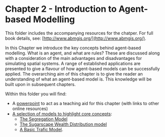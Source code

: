 # Chapter 2 - Introduction to Agent-based Modelling

This folder includes the accompanying resources for the chatper. For full book details, see: [http://www.abmgis.org/](http://www.abmgis.org/).

In this Chapter we introduce the key concepts behind agent-based modelling.  What is an agent, and what are rules?  These are discussed along with a consideration of the main advantages and disadvantages for simulating spatial systems.  A range of established applications are presented to give a flavour of how agent-based models can be successfully applied.  The overarching aim of this chapter is to give the reader an understanding of what an agent-based model is.  This knowledge will be built upon in subsequent chapters. 

Within this folder you will find:

* A [powerpoint](https://github.com/abmgis/abmgis/blob/master/Chapter02-IntroToABM/Chapter2.pptx) to act as a teaching aid for this chapter (with links to other online resources)
* [A selection of models to highlight core concepts](Models):
	* [The Segregation Model](Models/Segregation_modified.nlogo)
	* [The Sugarscape Wealth Distribution model](Models/Sugarscape_3_Wealth_Distribution.nlogo)
	* [A Basic Trafic Model](Models/TrafficBasic.nlogo).


